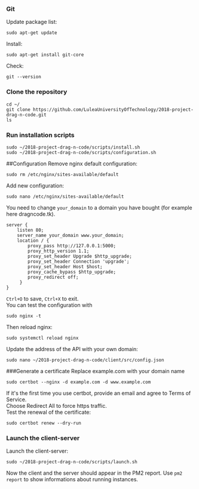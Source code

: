 ### Git 
Update package list: 
```
sudo apt-get update
```  
Install: 
```
sudo apt-get install git-core
```    
Check: 
```
git --version
```  

### Clone the repository
```
cd ~/
git clone https://github.com/LuleaUniversityOfTechnology/2018-project-drag-n-code.git
ls
```

### Run installation scripts
```
sudo ~/2018-project-drag-n-code/scripts/install.sh
sudo ~/2018-project-drag-n-code/scripts/configuration.sh
```

##Configuration
Remove nginx default configuration: 
```
sudo rm /etc/nginx/sites-available/default
```  
Add new configuration: 
```
sudo nano /etc/nginx/sites-available/default
```  
You need to change ```your_domain``` to a domain you have bought (for example here dragncode.tk).   
```
server {
    listen 80;
    server_name your_domain www.your_domain;
    location / {
        proxy_pass http://127.0.0.1:5000;
        proxy_http_version 1.1;
        proxy_set_header Upgrade $http_upgrade;
        proxy_set_header Connection 'upgrade';
        proxy_set_header Host $host;
        proxy_cache_bypass $http_upgrade;
        proxy_redirect off;
     }
}
```
```Ctrl+O``` to save, ```Ctrl+X``` to exit.  
You can test the configuration with 
```
sudo nginx -t
```  
Then reload nginx: 
```
sudo systemctl reload nginx
```  

Update the address of the API with your own domain: 
```
sudo nano ~/2018-project-drag-n-code/client/src/config.json
```

###Generate a certificate
Replace example.com with your domain name  
```
sudo certbot --nginx -d example.com -d www.example.com
```  
If it's the first time you use certbot, provide an email and agree to Terms of Service.  
Choose Redirect All to force https traffic.  
Test the renewal of the certificate: 
```
sudo certbot renew --dry-run
```  

### Launch the client-server
Launch the client-server: 
```
sudo ~/2018-project-drag-n-code/scripts/launch.sh
```  
Now the client and the server should appear in the PM2 report. Use ```pm2 report``` to show informations about running instances.